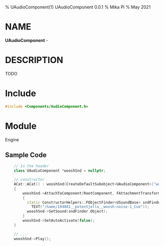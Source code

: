 % UAudioComponent(1) UAudioComponent 0.0.1
% Mika Pi
% May 2021


# NAME

**UAudioComponent** -

# DESCRIPTION
TODO

# Include

```c++
#include <Components/AudioComponent.h>
```

# Module
Engine

## Sample Code

```C++
    // in the header
    class UAudioComponent *wooshSnd = nullptr;

    // constructor
    ACat::ACat() : wooshSnd(CreateDefaultSubobject<UAudioComponent>("wooshSnd"))
    {
        wooshSnd->AttachToComponent(RootComponent, FAttachmentTransformRules::KeepRelativeTransform);
        {
          static ConstructorHelpers::FObjectFinder<USoundBase> sndFinder(
            TEXT("/Game/194081__potentjello__woosh-noise-1_Cue"));
          wooshSnd->SetSound(sndFinder.Object);
        }
        wooshSnd->SetAutoActivate(false);
    }
    
    // ...
    wooshSnd->Play();
```
